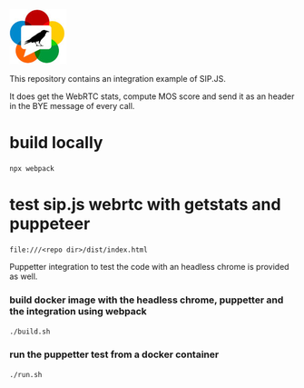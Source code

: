 
![raven_rtc](dist/logo_s.jpg)

This repository contains an integration example of SIP.JS.

It does get the WebRTC stats, compute MOS score and send it as an header in the BYE message of every call.


# build locally

`npx webpack`

# test sip.js webrtc with getstats and puppeteer

`file:///<repo dir>/dist/index.html`





Puppetter integration to test the code with an headless chrome is provided as well.

### build docker image with the headless chrome, puppetter and the integration using webpack 
`./build.sh`

### run the puppetter test from a docker container
`./run.sh`
